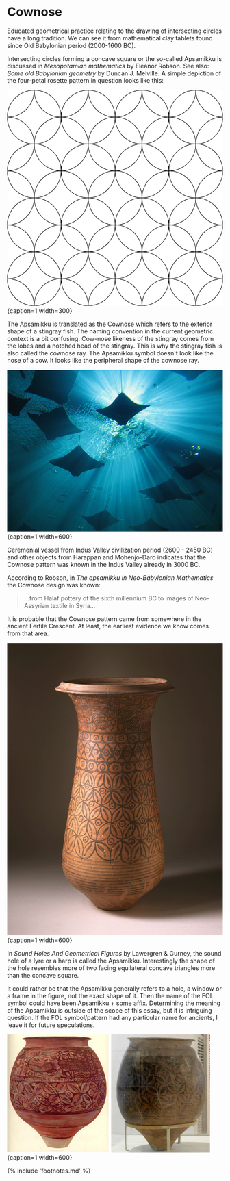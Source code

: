 # Cownose

Educated geometrical practice relating to the drawing of intersecting circles have a long tradition. We can see it from mathematical clay tablets found since Old Babylonian period (2000-1600 BC).

Intersecting circles forming a concave square or the so-called Apsamikku is discussed in *Mesopotamian mathematics*<!-- cite author="Eleanor Robson" title="Mesopotamian mathematics" date="1999" location="Chapter 2" type="book" href="https://www.academia.edu/1261766/Mesopotamian_mathematics_page_proofs_" --> by Eleanor Robson. See also: *Some old Babylonian geometry*<!-- cite author="Duncan J. Melville" title="Some Old Babylonian geometry" date="2005" location="" type="article" href="https://www.academia.edu/3604815/The_area_and_the_side_I_added_Some_Old_Babylonian_geometry" --> by Duncan J. Melville. A simple depiction of the four-petal rosette pattern in question looks like this:

![The Cownose geometric pattern © Marko Manninen](./media/Apsamikku.png){caption=1 width=300}

The Apsamikku is translated as the Cownose which refers to the exterior shape of a stingray<!-- cite author="wikipedia.org" title="Cownose rays" date="" location="" type="website" href="https://en.wikipedia.org/wiki/Cownose_ray#/media/File:Cownose_Rays.jpg" --> fish. The naming convention in the current geometric context is a bit confusing. Cow-nose likeness of the stingray comes from the lobes and a notched head of the stingray. This is why the stingray fish is also called the cownose ray. The Apsamikku symbol doesn't look like the nose of a cow. It looks like the peripheral shape of the cownose ray.

![Cownose rays resembling the Cownose pattern © Doc Lucio](./media/cownoseray.jpg){caption=1 width=600}

Ceremonial vessel<!-- cite author="wikipedia.org" title="Ceremonial vessel, Harappan, 2600 - 2450 BCE" date="" location="" type="website" href="https://en.wikipedia.org/wiki/Indus_Valley_Civilization#/media/File:Ceremonial_Vessel_LACMA_AC1997.93.1.jpg" --> from Indus Valley civilization period (2600 - 2450 BC) and other objects<!-- cite author="Marko Manninen" title="Cownose Pinterest board" date="" location="" type="website" href="http://www.pinterest.com/markomanninen/cows-nose/" -->  from Harappan and Mohenjo-Daro indicates that the Cownose pattern was known in the Indus Valley already in 3000 BC.

According to Robson, in *The apsamikku in Neo-Babylonian Mathematics*<!-- cite author="Eleanor Robson" title="The apsamikku in Neo-Babylonian Mathematics" date="2007" location="page 214" type="book" href="#" --> the Cownose design was known:

> ...from Halaf pottery of the sixth millennium BC to images of Neo-Assyrian textile in Syria...

It is probable that the Cownose pattern came from somewhere in the ancient Fertile Crescent. At least, the earliest evidence we know comes from that area.

![Ceremonial vessel with the Cownose pattern from Harappan © LACMA](./media/CeremonialVessel.jpg){caption=1 width=600}

In *Sound Holes And Geometrical Figures*<!-- cite author="Lawergren & Gurney" title="Sound Holes And Geometrical Figures" date="1987" location="Plate X" type="article" href="http://www.hunter.cuny.edu/physics/faculty/lawergren/repository/files/articles/Soundholes%20and%20Geometrical%20Figures.pdf" --> by Lawergren & Gurney, the sound hole of a lyre or a harp is called the Apsamikku. Interestingly the shape of the hole resembles more of two facing equilateral concave triangles more than the concave square.

It could rather be that the Apsamikku generally refers to a hole, a window or a frame in the figure, not the exact shape of it. Then the name of the FOL symbol could have been Apsamikku + some affix. Determining the meaning of the Apsamikku is outside of the scope of this essay, but it is intriguing question. If the FOL symbol/pattern had any particular name for ancients, I leave it for future speculations.

![Harappan jars with the Cownose pattern © Dakshayini (left), Ismoon (right)](./media/harappan-jars.jpg){caption=1 width=600}

{% include 'footnotes.md' %}
